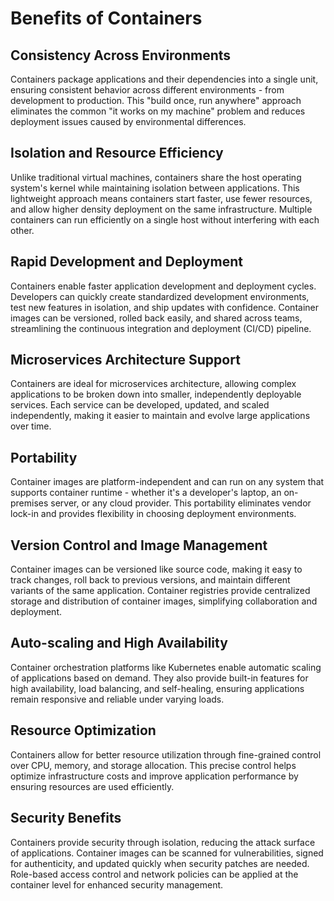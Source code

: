 # Benefits of Containers

## Consistency Across Environments

Containers package applications and their dependencies into a single unit, ensuring consistent behavior across different environments - from development to production. This "build once, run anywhere" approach eliminates the common "it works on my machine" problem and reduces deployment issues caused by environmental differences.

## Isolation and Resource Efficiency

Unlike traditional virtual machines, containers share the host operating system's kernel while maintaining isolation between applications. This lightweight approach means containers start faster, use fewer resources, and allow higher density deployment on the same infrastructure. Multiple containers can run efficiently on a single host without interfering with each other.

## Rapid Development and Deployment

Containers enable faster application development and deployment cycles. Developers can quickly create standardized development environments, test new features in isolation, and ship updates with confidence. Container images can be versioned, rolled back easily, and shared across teams, streamlining the continuous integration and deployment (CI/CD) pipeline.

## Microservices Architecture Support

Containers are ideal for microservices architecture, allowing complex applications to be broken down into smaller, independently deployable services. Each service can be developed, updated, and scaled independently, making it easier to maintain and evolve large applications over time.

## Portability

Container images are platform-independent and can run on any system that supports container runtime - whether it's a developer's laptop, an on-premises server, or any cloud provider. This portability eliminates vendor lock-in and provides flexibility in choosing deployment environments.

## Version Control and Image Management

Container images can be versioned like source code, making it easy to track changes, roll back to previous versions, and maintain different variants of the same application. Container registries provide centralized storage and distribution of container images, simplifying collaboration and deployment.

## Auto-scaling and High Availability

Container orchestration platforms like Kubernetes enable automatic scaling of applications based on demand. They also provide built-in features for high availability, load balancing, and self-healing, ensuring applications remain responsive and reliable under varying loads.

## Resource Optimization

Containers allow for better resource utilization through fine-grained control over CPU, memory, and storage allocation. This precise control helps optimize infrastructure costs and improve application performance by ensuring resources are used efficiently.

## Security Benefits

Containers provide security through isolation, reducing the attack surface of applications. Container images can be scanned for vulnerabilities, signed for authenticity, and updated quickly when security patches are needed. Role-based access control and network policies can be applied at the container level for enhanced security management.
